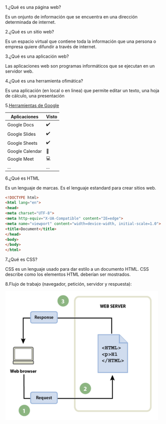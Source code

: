 1.¿Qué es una página web?

Es un onjunto de información que se encuentra en una dirección determinada de internet.

2.¿Qué es un sitio web?

Es un espacio virtual que contiene toda la información que una persona o empresa quiere difundir a través de internet.

3.¿Qué es una aplicación web?

Las aplicaciones web son programas informáticos que se ejecutan en un servidor web.

4.¿Qué es una herramienta ofimática?

Es una aplicación (en local o en linea) que permite editar un texto, una hoja de cálculo, una
presentación

5.[Herramientas de Google](https://www.google.com/intl/es-419/chrome/browser-tools/)

| Aplicaciones | Visto |
| --- | --- |
| Google Docs |:heavy_check_mark:|
| Google Slides|:heavy_check_mark:|
| Google Sheets|:heavy_check_mark:|
| Google Calendar|:calendar: |
| Google Meet|:computer: |
| ... |... |

6.¿Qué es HTML

Es un lenguaje de marcas. Es el lenguaje estandard para crear sitios web.

````html
<!DOCTYPE html>
<html lang="en">
<head>
<meta charset="UTF-8">
<meta http-equiv="X-UA-Compatible" content="IE=edge">
<meta name="viewport" content="width=device-width, initial-scale=1.0">
<title>Document</title>
</head>
<body>
</body>
</html>
````

7.¿Qué es CSS?

CSS es un lenguaje usado para dar estilo a un documento HTML. CSS describe como los
elementos HTML deberían ser mostrados.

8.Flujo de trabajo (navegador, petición, servidor y respuesta):

![Flujo](Cosapaponer.png)
